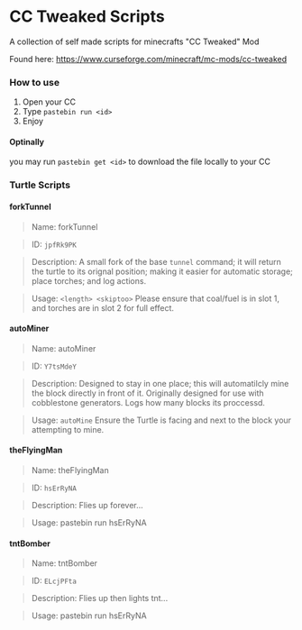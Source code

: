 # CC Tweaked Scripts
 A collection of self made scripts for minecrafts "CC Tweaked" Mod

Found here: https://www.curseforge.com/minecraft/mc-mods/cc-tweaked

### How to use
1. Open your CC
2. Type `pastebin run <id>`
3. Enjoy

#### Optinally
you may run `pastebin get <id>` to download the file locally to your CC

### Turtle Scripts

#### forkTunnel

> Name: forkTunnel

> ID: `jpfRk9PK`

> Description: A small fork of the base `tunnel` command; it will return the turtle to its orignal position; making it easier for automatic storage; place torches; and log actions.

> Usage: `<length> <skiptoo>` Please ensure that coal/fuel is in slot 1, and torches are in slot 2 for full effect.

#### autoMiner
> Name: autoMiner

> ID: `Y7tsMdeY`

> Description: Designed to stay in one place; this will automatilcly mine the block directly in front of it. Originally designed for use with cobblestone generators. Logs how many blocks its proccessd.

> Usage: `autoMine` Ensure the Turtle is facing and next to the block your attempting to mine.

#### theFlyingMan
> Name: theFlyingMan

> ID: `hsErRyNA`

> Description: Flies up forever...

> Usage: pastebin run hsErRyNA

#### tntBomber

> Name: tntBomber

> ID: `ELcjPFta`

> Description: Flies up then lights tnt...

> Usage: pastebin run hsErRyNA <height>